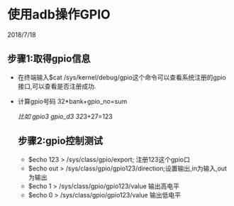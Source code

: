 # 使用adb操作GPIO

2018/7/18

##  步骤1:取得gpio信息

* 在终端输入$cat /sys/kernel/debug/gpio这个命令可以查看系统注册的gpio接口,可以查看是否注册成功.

* 计算gpio号码   32*bank+gpio_no=sum

  *比如 gpio3 gpio_d3   32*3+27=123

  

  ## 步骤2:gpio控制测试

  * $echo 123 > /sys/class/gpio/export; 注册123这个gpio口
  * $echo out > /sys/class/gpio/gpio123/direction;设置输出,in为输入,out为输出
  * $echo 1 > /sys/class/gpio/gpio123/value 输出高电平
  * $echo 0 > /sys/class/gpio/gpio123/value 输出低电平

  

  